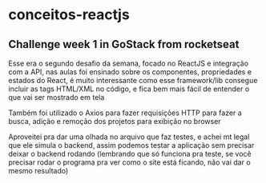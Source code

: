 # conceitos-reactjs
## Challenge week 1 in GoStack from rocketseat

Esse era o segundo desafio da semana, focado no ReactJS e integração com a API, nas aulas foi ensinado sobre os componentes, propriedades e estados do React, é muito interessante como esse framework/lib consegue incluir as tags HTML/XML no código, e fica bem mais fácil de entender o que vai ser mostrado em tela

Também foi utilizado o Axios para fazer requisições HTTP para fazer a busca, adição e remoção dos projetos para exibição no browser

Aproveitei pra dar uma olhada no arquivo que faz testes, e achei mt legal que ele simula o backend, assim podemos testar a aplicação sem precisar deixar o backend rodando (lembrando que só funciona pra teste, se você precisar rodar o programa pra ver como o site está ficando, não vai dar o mesmo resultado)
